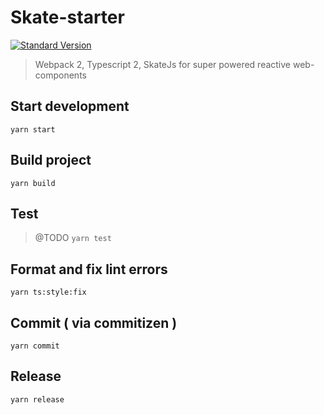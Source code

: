 # Skate-starter

[![Standard Version](https://img.shields.io/badge/release-standard%20version-brightgreen.svg)](https://github.com/conventional-changelog/standard-version)

> Webpack 2, Typescript 2, SkateJs for super powered reactive web-components


## Start development

`yarn start`

## Build project

`yarn build`

## Test

> @TODO
`yarn test`

## Format and fix lint errors

`yarn ts:style:fix`

## Commit ( via commitizen )

`yarn commit`

## Release

`yarn release`



